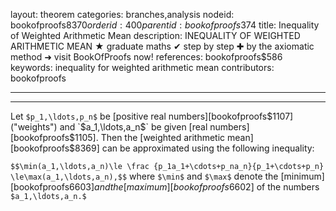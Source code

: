 layout: theorem
categories: branches,analysis
nodeid: bookofproofs$8370
orderid: 400
parentid: bookofproofs$374
title: Inequality of Weighted Arithmetic Mean
description: INEQUALITY OF WEIGHTED ARITHMETIC MEAN ★ graduate maths ✔ step by step ✚ by the axiomatic method ➜ visit BookOfProofs now!
references: bookofproofs$586
keywords: inequality for weighted arithmetic mean
contributors: bookofproofs

---


---

Let `$p_1,\ldots,p_n$` be [positive real numbers][bookofproofs$1107] ("weights") and `$a_1,\ldots,a_n$` be given [real numbers][bookofproofs$1105]. Then the [weighted arithmetic mean][bookofproofs$8369] can be approximated using the following inequality:

`$$\min(a_1,\ldots,a_n)\le \frac {p_1a_1+\cdots+p_na_n}{p_1+\cdots+p_n} \le\max(a_1,\ldots,a_n),$$` where `$\min$` and `$\max$` denote the [minimum][bookofproofs$6603] and the [maximum][bookofproofs$6602] of the numbers `$a_1,\ldots,a_n.$`
